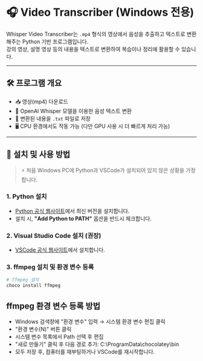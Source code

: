# 🎧 Video Transcriber (Windows 전용)

Whisper Video Transcriber는 `.mp4` 형식의 영상에서 음성을 추출하고 텍스트로 변환해주는 Python 기반 프로그램입니다.  
강의 영상, 설명 영상 등의 내용을 텍스트로 변환하여 복습이나 정리에 활용할 수 있습니다.

---

## 🛠 프로그램 개요

- 📥 영상(mp4) 다운로드
- 🧠 OpenAI Whisper 모델을 이용한 음성 텍스트 변환
- 📄 변환된 내용을 `.txt` 파일로 저장
- 🖥 CPU 환경에서도 작동 가능 (다만 GPU 사용 시 더 빠르게 처리 가능)

---

## 🚀 설치 및 사용 방법

> ⚡ 처음 Windows PC에 Python과 VSCode가 설치되어 있지 않은 상황을 가정합니다.

### 1. Python 설치

- [Python 공식 웹사이트](https://www.python.org/)에서 최신 버전을 설치합니다.
- 설치 시, **"Add Python to PATH"** 옵션을 반드시 체크합니다.

### 2. Visual Studio Code 설치 (권장)

- [VSCode 공식 웹사이트](https://code.visualstudio.com/)에서 설치합니다.

### 3. ffmpeg 설치 및 환경 변수 등록

```bash
# ffmpeg 설치
choco install ffmpeg
```
## ffmpeg 환경 변수 등록 방법
- Windows 검색창에 "환경 변수" 입력 → 시스템 환경 변수 편집 클릭
- "환경 변수(N)" 버튼 클릭
- 시스템 변수 목록에서 Path 선택 후 편집
- "새로 만들기" 클릭 후 다음 경로 추가:
    C:\ProgramData\chocolatey\bin
- 모두 저장 후, 컴퓨터를 재부팅하거나 VSCode를 재시작합니다.
